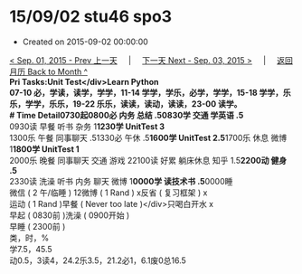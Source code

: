 # 15/09/02 stu46 spo3

* Created on 2015-09-02 00:00:00

[&lt; Sep. 01, 2015 - Prev 上一天](d01.md)     \|     [下一天 Next - Sep. 03, 2015 &gt;](d03.md)     \|     [返回月历 Back to Month ^](index.md)   
**Pri Tasks:**Unit Test&lt;/div&gt;Learn Python  
07-10 必，学读，读学，学学，11-14 学学，学乐，必学，学学，15-18 学学，乐乐，学学，乐乐，19-22 乐乐，读读，读动，读读，23-00 读学。  
**\# Time Detail**0730起0800必 内务 总结 .5**0830学 交通 学英语 .5**  
0930读 早餐 听书 杂务 1**1230学 UnitTest 3**  
1300乐 午餐 同事聊天 .51330必 午休 .5**1600学 UnitTest 2.5**1700乐 休息 微博 1**1800学 UnitTest 1**  
2000乐 晚餐 同事聊天 交通 游戏 22100读 好累 躺床休息 知乎 1.5**2200动 健身 .5**  
2330读 洗澡 听书 内务 聊天 微博 1**0000学 读技术书 .5**0000睡  
微信 \( 2 午/临睡 \) 12微博 \( 1 Rand \) x反省 \( 复习框架 \) x  
运动 \( 1 Rand \)早餐 \( Never too late \)&lt;/div&gt;只喝白开水 x  
早起 \( 0830前 \)洗澡 \( 0900开始 \)  
早睡 \( 2300前 \)  
类，时，%  
学7.5，45.5  
动0.5，3读4，24.2乐3.5，21.2必1，6.1废0总16.5

